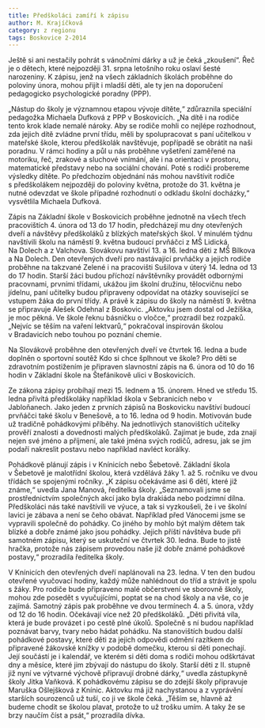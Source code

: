 ```yaml
---
title: Předškoláci zamíří k zápisu
author: M. Krajíčková
category: z regionu
tags: Boskovice 2-2014
---
```


Ještě si ani nestačily pohrát s vánočními dárky a už je čeká „zkoušení“. Řeč je o dětech, které nejpozději 31. srpna letošního roku oslaví šesté narozeniny. K zápisu, jenž na všech základních školách proběhne do poloviny února, mohou přijít i mladší děti, ale ty jen na doporučení pedagogicko psychologické poradny (PPP).

„Nástup do školy je významnou etapou vývoje dítěte,“ zdůraznila speciální pedagožka Michaela Dufková z PPP v Boskovicích. „Na dítě i na rodiče tento krok klade nemalé nároky. Aby se rodiče mohli co nejlépe rozhodnout, zda jejich dítě zvládne první třídu, měli by spolupracovat s paní učitelkou v mateřské škole, kterou předškolák navštěvuje, popřípadě se obrátit na naši poradnu. V rámci hodiny a půl u nás proběhne vyšetření zaměřené na motoriku, řeč, zrakové a sluchové vnímání, ale i na orientaci v prostoru, matematické představy nebo na sociální chování. Poté s rodiči probereme výsledky dítěte. Po předchozím objednání nás mohou navštívit rodiče s předškolákem nejpozději do poloviny května, protože do 31. května je nutné odevzdat ve škole případné rozhodnutí o odkladu školní docházky,“ vysvětlila Michaela Dufková.

Zápis na Základní škole v Boskovicích proběhne jednotně na všech třech pracovištích 4. února od 13 do 17 hodin, předcházejí mu dny otevřených dveří a návštěvy předškoláků z blízkých mateřských škol. V minulém týdnu navštívili školu na náměstí 9. května budoucí prvňáčci z MŠ Lidická, Na Dolech a z Valchova. Slovákovu navštíví 13. a 16. ledna děti z MŠ Bílkova a Na Dolech. Den otevřených dveří pro nastávající prvňáčky a jejich rodiče proběhne na takzvané Zelené i na pracovišti Sušilova v úterý 14. ledna od 13 do 17 hodin. Starší žáci budou příchozí návštěvníky provádět odbornými pracovnami, prvními třídami, ukážou jim školní družinu, tělocvičnu nebo jídelnu, paní učitelky budou připraveny odpovídat na otázky související se vstupem žáka do první třídy. A právě k zápisu do školy na náměstí 9. května se připravuje Alešek Odehnal z Boskovic. „Aktovku jsem dostal od Ježíška, je moc pěkná. Ve škole řeknu básničku o vločce,“ prozradil bez rozpaků. „Nejvíc se těším na vaření lektvarů,“ pokračoval inspirován školou v Bradavicích nebo touhou po poznání chemie.

Na Slovákově proběhne den otevřených dveří ve čtvrtek 16. ledna a bude doplněn o sportovní soutěž Kdo si chce šplhnout ve škole?
Pro děti se zdravotním postižením je připraven slavnostní zápis na 6. února od 10 do 16 hodin v Základní škole na Štefánikově ulici v Boskovicích.

Ze zákona zápisy probíhají mezi 15. lednem a 15. únorem. Hned ve středu 15. ledna přivítá předškoláky například škola v Sebranicích nebo v Jabloňanech. Jako jeden z prvních zápisů na Boskovicku navštíví budoucí prvňáčci také školu v Benešově, a to 16. ledna od 9 hodin. Motivován bude už tradičně pohádkovými příběhy. Na jednotlivých stanovištích učitelky prověří znalosti a dovednosti malých předškoláků. Zajímat je bude, zda znají nejen své jméno a příjmení, ale také jména svých rodičů, adresu, jak se jim podaří nakreslit postavu nebo například navléct korálky.

Pohádkově plánují zápis i v Knínicích nebo Šebetově. Základní škola v Šebetově je malotřídní školou, která vzdělává žáky 1. až 5. ročníku ve dvou třídách se spojenými ročníky. „K zápisu očekáváme asi 6 dětí, které již známe,“ uvedla Jana Manová, ředitelka školy. „Seznamovali jsme se prostřednictvím společných akcí jako byla drakiáda nebo podzimní dílna. Předškoláci nás také navštívili ve výuce, a tak si vyzkoušeli, že i ve školní lavici je zábava a není se čeho obávat. Například před Vánocemi jsme se vypravili společně do pohádky. Co jiného by mohlo být malým dětem tak blízké a dobře známé jako jsou pohádky. Jejich příští návštěva bude při samotném zápisu, který se uskuteční ve čtvrtek 30. ledna. Bude to jistě hračka, protože nás zápisem provedou naše již dobře známé pohádkové postavy,“ prozradila ředitelka školy.

V Knínicích den otevřených dveří naplánovali na 23. ledna. V ten den budou otevřené vyučovací hodiny, každý může nahlédnout do tříd a strávit je spolu s žáky. Pro rodiče bude připraveno malé občerstvení ve sborovně školy, mohou zde posedět s vyučujícími, poptat se na chod školy a na vše, co je zajímá. Samotný zápis pak proběhne ve dvou termínech 4. a 5. února, vždy od 12 do 16 hodin. Očekávají více než 20 předškoláků. „Děti přivítá víla, která je bude provázet i po cestě plné úkolů. Společně s ní budou například poznávat barvy, tvary nebo hádat pohádku. Na stanovištích budou další pohádkové postavy, které děti za jejich odpovědi odmění razítkem do připravené žákovské knížky v podobě domečku, kterou si děti ponechají. Její součástí je i kalendář, ve kterém si děti doma s rodiči mohou odškrtávat dny a měsíce, které jim zbývají do nástupu do školy. Starší děti z II. stupně již nyní ve výtvarné výchově připravují drobné dárky,“ uvedla zástupkyně školy Jitka Vaňková. K pohádkovému zápisu se do zdejší školy připravuje Maruška Ošlejšková z Knínic. Aktovku má již nachystanou a z vyprávění starších sourozenců už tuší, co ji ve škole čeká. „Těším se, hlavně až budeme chodit se školou plavat, protože to už trošku umím. A taky že se brzy naučím číst a psát,“ prozradila dívka.